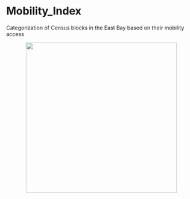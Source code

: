 # Mobility_Index
Categorization of Census blocks in the East Bay based on their mobility access

<p align="center">
  <img src="https://github.com/gabehaddad/Mobility_Index/assets/105304214/2bb93405-86c0-432f-8b50-56374af7968d" width="400" height="400" align="center">



